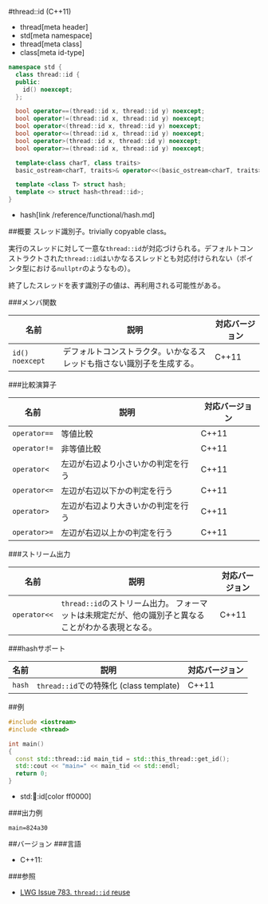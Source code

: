 #thread::id (C++11)
* thread[meta header]
* std[meta namespace]
* thread[meta class]
* class[meta id-type]

```cpp
namespace std {
  class thread::id {
  public:
    id() noexcept;
  };

  bool operator==(thread::id x, thread::id y) noexcept;
  bool operator!=(thread::id x, thread::id y) noexcept;
  bool operator<(thread::id x, thread::id y) noexcept;
  bool operator<=(thread::id x, thread::id y) noexcept;
  bool operator>(thread::id x, thread::id y) noexcept;
  bool operator>=(thread::id x, thread::id y) noexcept;

  template<class charT, class traits>
  basic_ostream<charT, traits>& operator<<(basic_ostream<charT, traits>& out, thread::id id);

  template <class T> struct hash;
  template <> struct hash<thread::id>;
}
```
* hash[link /reference/functional/hash.md]

##概要
スレッド識別子。trivially copyable class。

実行のスレッドに対して一意な`thread::id`が対応づけられる。デフォルトコンストラクトされた`thread::id`はいかなるスレッドとも対応付けられない（ポインタ型における`nullptr`のようなもの）。

終了したスレッドを表す識別子の値は、再利用される可能性がある。


###メンバ関数

| 名前 | 説明 | 対応バージョン |
|-----------------|------------------------------------------------------------------------|-------|
| `id() noexcept` | デフォルトコンストラクタ。いかなるスレッドも指さない識別子を生成する。 | C++11 |


###比較演算子

| 名前 | 説明 | 対応バージョン |
|--------------|------------------------------------|-------|
| `operator==` | 等値比較                           | C++11 |
| `operator!=` | 非等値比較                         | C++11 |
| `operator<`  | 左辺が右辺より小さいかの判定を行う | C++11 |
| `operator<=` | 左辺が右辺以下かの判定を行う       | C++11 |
| `operator>`  | 左辺が右辺より大きいかの判定を行う | C++11 |
| `operator>=` | 左辺が右辺以上かの判定を行う       | C++11 |

###ストリーム出力

| 名前 | 説明 | 対応バージョン |
|--------------|-----------------------------------------------------------------------------------------------------|-------|
| `operator<<` | `thread::id`のストリーム出力。 フォーマットは未規定だが、他の識別子と異なることがわかる表現となる。 | C++11 |


###hashサポート

| 名前 | 説明 | 対応バージョン |
|--------|-----------------------------------------|-------|
| `hash` | `thread::id`での特殊化 (class template) | C++11 |


##例
```cpp
#include <iostream>
#include <thread>

int main()
{
  const std::thread::id main_tid = std::this_thread::get_id();
  std::cout << "main=" << main_tid << std::endl;
  return 0;
}
```
* std::thread::id[color ff0000]

###出力例
```
main=824a30
```

##バージョン
###言語
- C++11:

###参照
- [LWG Issue 783. `thread::id` reuse](http://www.open-std.org/jtc1/sc22/wg21/docs/lwg-defects.html#783)

